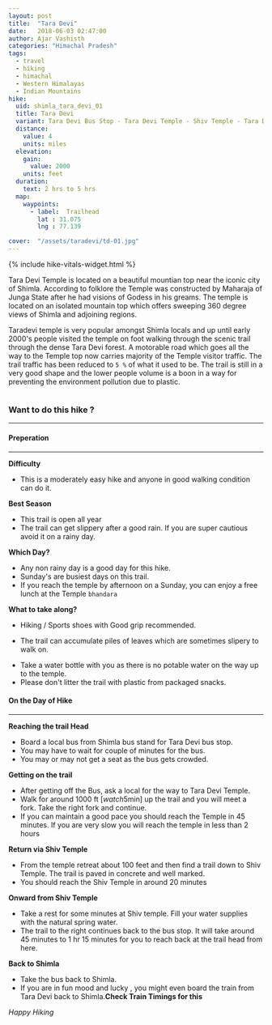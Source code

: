 ```yaml
---
layout: post
title:  "Tara Devi"
date:   2018-06-03 02:47:00
author: Ajar Vashisth
categories: "Himachal Pradesh"
tags:	
  - travel 
  - hiking 
  - himachal 
  - Western Himalayas
  - Indian Mountains
hike:
  uid: shimla_tara_devi_01
  title: Tara Devi
  variant: Tara Devi Bus Stop - Tara Devi Temple - Shiv Temple - Tara Devi Bus stop
  distance:
    value: 4
    units: miles
  elevation:
    gain:
      value: 2000
    units: feet
  duration:
    text: 2 hrs to 5 hrs
  map:
    waypoints:
      - label:  Trailhead
        lat : 31.075
        lng : 77.139 

cover:  "/assets/taradevi/td-01.jpg"
---
```

{% include hike-vitals-widget.html  %}

Tara Devi Temple is located on a beautiful mountian top near the iconic city of Shimla. According to folklore the Temple was constructed by Maharaja of Junga State after he had visions of Godess in his greams. The temple is located on an isolated mountain top which offers sweeping 360 degree views of Shimla and adjoining regions.

Taradevi temple is very popular amongst Shimla locals and up until early 2000's people visited the temple on foot walking through the scenic trail through the dense Tara Devi forest. A motorable road which goes all the way to the Temple top now carries majority of the Temple visitor traffic. The trail traffic has been reduced to `5 %` of what it used to be.  The trail is still in a very good shape and the lower people volume is a boon in a way for preventing the environment pollution due to plastic.

<a href="/high/assets/taradevi/td-02.jpg" data-lightbox="trail" data-title="1 mile from trailhead">
  <img src="/high/assets/taradevi/td-02.jpg" title="">
</a>

### Want to do this hike ?
---


#### Preperation
---
**Difficulty**
* This is a moderately easy hike and anyone in good walking condition can do it.

**Best Season**
* This trail is open all year
* The trail can get slippery after a good rain. If you are super cautious avoid it on a rainy day.

**Which Day?**
* Any non rainy day is a good day for this hike.
* Sunday's are busiest days on this trail.
* If you reach the temple by afternoon on a Sunday, you can enjoy a free lunch at the Temple `bhandara`

**What to take along?**
* Hiking / Sports shoes with Good grip recommended.  
- The trail can accumulate piles of leaves which are sometimes slipery to walk on.
* Take a water bottle with you as there is no potable water on the way up to the temple.
* Please don't litter the trail with plastic from packaged snacks.

#### On the Day of Hike
---
**Reaching the trail Head**

* Board a local bus from Shimla bus stand for Tara Devi bus stop. 
* You may have to wait for couple of minutes for the bus.
* You may or may not get a seat as the bus gets crowded.

**Getting on the trail**
* After getting off the Bus, ask a local for the way to Tara Devi Temple.
* Walk for around 1000 ft  [<i class="material-icons">watch</i>5min] up the trail and you will meet a fork. Take the right fork and continue.
* If you can maintain a good pace you should reach the Temple in 45 minutes. If you are very slow you will reach the temple in less than 2 hours

**Return via Shiv Temple**
* From the temple retreat about 100 feet and then find a trail down to Shiv Temple. The trail is paved in concrete and well marked. 
* You should reach the Shiv Temple in around 20 minutes

**Onward from Shiv Temple**
* Take a rest for some minutes at Shiv temple. Fill your water supplies with the natural spring water.
* The trail to the right continues back to the bus stop. It will take around 45 minutes to 1 hr 15 minutes for you to reach back at the trail head from here.

**Back to Shimla**
* Take the bus back to Shimla.
* If you are in fun mood and lucky , you might even board the train from Tara Devi back to Shimla.__Check Train Timings for this__


_Happy Hiking_ 





